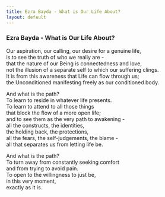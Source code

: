```yaml
---
title: Ezra Bayda - What is Our Life About?
layout: default
---
```


### Ezra Bayda - What is Our Life About?

Our aspiration, our calling, our desire for a genuine life,  
is to see the truth of who we really are -  
that the nature of our Being is connectedness and love,  
not the illusion of a separate self to which our suffering clings.  
It is from this awareness that Life can flow through us;  
the Unconditioned manifesting freely as our conditioned body.
 

And what is the path?  
To learn to reside in whatever life presents.  
To learn to attend to all those things  
that block the flow of a more open life;  
and to see them as the very path to awakening -  
all the constructs, the identities,  
the holding back, the protections,  
all the fears, the self-judgements, the blame -  
all that separates us from letting life be.
 

And what is the path?  
To turn away from constantly seeking comfort  
and from trying to avoid pain.  
To open to the willingness to just be,  
in this very moment,  
exactly as it is.
